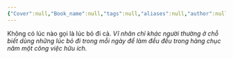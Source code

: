 ```yaml
---
{"Cover":null,"Book_name":null,"tags":null,"aliases":null,"author":null,"link":null,"dg-publish":true,"permalink":"/Book_ Reading 2024/Những câu nói hay trong sách/Những lúc bỏ đi/","dgPassFrontmatter":true,"noteIcon":"2","created":"2023-12-15T06:59:27.036+07:00","updated":"2023-12-21T17:56:41.000+07:00"}
---
```


Không có lúc nào gọi là lúc bỏ đi cả. *Vĩ nhân chỉ khác người thường ở chỗ biết dùng những lúc bỏ đi trong mỗi ngày để làm đều đều trong hàng chục năm một công việc hữu ích.*